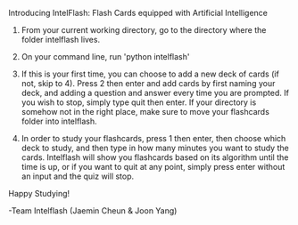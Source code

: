 Introducing IntelFlash: Flash Cards equipped with Artificial Intelligence

1. From your current working directory, go to the directory where the folder intelflash lives.

2. On your command line, run 'python intelflash'

3. If this is your first time, you can choose to add a new deck of cards (if not, skip to 4). Press 2 then enter and add cards by first naming your deck, and adding a question and answer every time you are prompted. If you wish to stop, simply type quit then enter. If your directory is somehow not in the right place, make sure to move your flashcards folder into intelflash.

4. In order to study your flashcards, press 1 then enter, then choose which deck to study, and then type in how many minutes you want to study the cards. Intelflash will show you flashcards based on its algorithm until the time is up, or if you want to quit at any point, simply press enter without an input and the quiz will stop.

Happy Studying!

-Team Intelflash (Jaemin Cheun & Joon Yang)